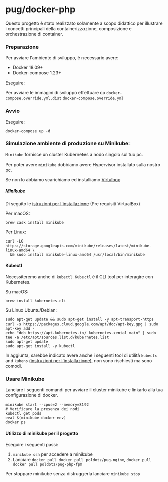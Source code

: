 # pug/docker-php

Questo progetto è stato realizzato solamente a scopo didattico per illustrare i concetti principali
della containerizzazione, composizione e orchestrazione di container.


### Preparazione
Per avviare l'ambiente di sviluppo, è necessario avere:
 - Docker 18.09+
 - Docker-compose 1.23+
 
Eseguire:

Per avviare le immagini di sviluppo effettuare cp `docker-compose.override.yml.dist` `docker-compose.override.yml`
 
### Avvio

Eseguire:

`docker-compose up -d`

### Simulazione ambiente di produzione su Minikube:

`Minikube` fornisce un cluster Kubernetes a nodo singolo sul tuo pc. 


Per poter avere `minikube` dobbiamo avere Hypervisor installato sulla nostro pc.

Se non lo abbiamo scarichiamo ed installiamo [Virtulbox](https://www.virtualbox.org/)


##### Minikube
Di seguito le [istruzioni per l'installazione](https://github.com/kubernetes/minikube#installation) (Pre requisiti VirtualBox)

Per macOS:

```shell
brew cask install minikube
```

Per Linux:
```shell
curl -LO https://storage.googleapis.com/minikube/releases/latest/minikube-linux-amd64 \
  && sudo install minikube-linux-amd64 /usr/local/bin/minikube
```

#### Kubectl
Necessiteremo anche di `kubectl`. `Kubectl` è il CLI tool per interagire con Kubernetes.

Su macOS:
```shell
brew install kubernetes-cli
```

Su Linux Ubuntu/Debian:
```shell
sudo apt-get update && sudo apt-get install -y apt-transport-https
curl -s https://packages.cloud.google.com/apt/doc/apt-key.gpg | sudo apt-key add -
echo "deb https://apt.kubernetes.io/ kubernetes-xenial main" | sudo tee -a /etc/apt/sources.list.d/kubernetes.list
sudo apt-get update
sudo apt-get install -y kubectl
```


In aggiunta, sarebbe indicato avere anche i seguenti tool di utilità `kubectx` and `kubens` [(instruzioni per l'installazione)](https://github.com/ahmetb/kubectx#installation), non sono rischiesti ma sono comodi.

### Usare Minikube

Lanciare i seguenti comandi per avviare il cluster  minikube e linkarlo alla tua configurazione di docker.

```shell
minikube start --cpus=2 --memory=8192
# Verificare la presenza dei nodi
kubectl get pods
eval $(minikube docker-env)
docker ps
```

#### Utilizzo di minikube per il progetto

Eseguire i seguenti passi:

1. `minikube ssh` per accedere a minikube
2. Lanciare `docker pull docker pull poldotz/pug-nginx`, `docker pull docker pull poldotz/pug-php-fpm`


Per stoppare minikube senza distruggerla lanciare `minikube stop`

